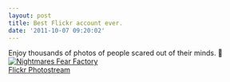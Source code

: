 ```yaml
---
layout: post
title: Best Flickr account ever.
date: '2011-10-07 09:20:02'
---
```


Enjoy thousands of photos of people scared out of their minds. 🙂  
[![](https://i2.wp.com/farm6.static.flickr.com/5261/5759019795_23c7c271c6.jpg?resize=500%2C357 "Nightmares Fear Factory")](http://www.flickr.com/photos/nightmaresfearfactory/with/5759019795/)  
[Flickr Photostream](http://www.flickr.com/photos/nightmaresfearfactory/with/5759019795/)

<!--kg-card-end: markdown-->